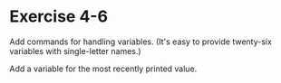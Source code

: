 # Exercise 4-6

Add commands for handling variables.
(It's easy to provide twenty-six variables with single-letter names.)

Add a variable for the most recently printed value.

